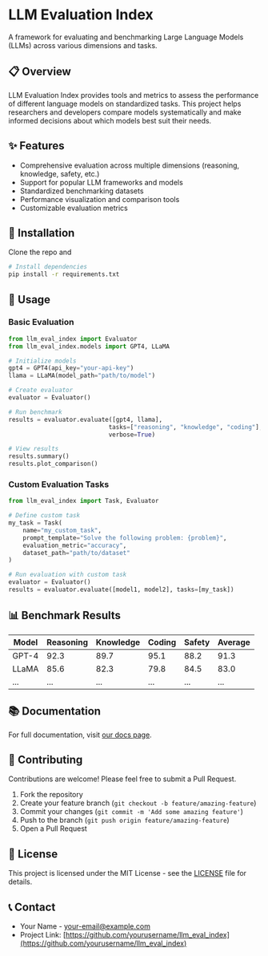 # LLM Evaluation Index

A framework for evaluating and benchmarking Large Language Models (LLMs) across various dimensions and tasks.

## 📋 Overview

LLM Evaluation Index provides tools and metrics to assess the performance of different language models on standardized tasks. This project helps researchers and developers compare models systematically and make informed decisions about which models best suit their needs.

## ✨ Features

- Comprehensive evaluation across multiple dimensions (reasoning, knowledge, safety, etc.)
- Support for popular LLM frameworks and models
- Standardized benchmarking datasets
- Performance visualization and comparison tools
- Customizable evaluation metrics

## 🚀 Installation

Clone the repo and

```bash
# Install dependencies
pip install -r requirements.txt
```

## 🔧 Usage

### Basic Evaluation

```python
from llm_eval_index import Evaluator
from llm_eval_index.models import GPT4, LLaMA

# Initialize models
gpt4 = GPT4(api_key="your-api-key")
llama = LLaMA(model_path="path/to/model")

# Create evaluator
evaluator = Evaluator()

# Run benchmark
results = evaluator.evaluate([gpt4, llama], 
                            tasks=["reasoning", "knowledge", "coding"],
                            verbose=True)

# View results
results.summary()
results.plot_comparison()
```

### Custom Evaluation Tasks

```python
from llm_eval_index import Task, Evaluator

# Define custom task
my_task = Task(
    name="my_custom_task",
    prompt_template="Solve the following problem: {problem}",
    evaluation_metric="accuracy",
    dataset_path="path/to/dataset"
)

# Run evaluation with custom task
evaluator = Evaluator()
results = evaluator.evaluate([model1, model2], tasks=[my_task])
```

## 📊 Benchmark Results

| Model | Reasoning | Knowledge | Coding | Safety | Average |
|-------|-----------|-----------|--------|--------|---------|
| GPT-4 | 92.3      | 89.7      | 95.1   | 88.2   | 91.3    |
| LLaMA | 85.6      | 82.3      | 79.8   | 84.5   | 83.0    |
| ...   | ...       | ...       | ...    | ...    | ...     |

## 📚 Documentation

For full documentation, visit [our docs page](https://github.com/yourusername/llm_eval_index/docs).

## 🤝 Contributing

Contributions are welcome! Please feel free to submit a Pull Request.

1. Fork the repository
2. Create your feature branch (`git checkout -b feature/amazing-feature`)
3. Commit your changes (`git commit -m 'Add some amazing feature'`)
4. Push to the branch (`git push origin feature/amazing-feature`)
5. Open a Pull Request

## 📜 License

This project is licensed under the MIT License - see the [LICENSE](LICENSE) file for details.

## 📞 Contact

- Your Name - [your-email@example.com](mailto:your-email@example.com)
- Project Link: [https://github.com/yourusername/llm_eval_index](https://github.com/yourusername/llm_eval_index)
